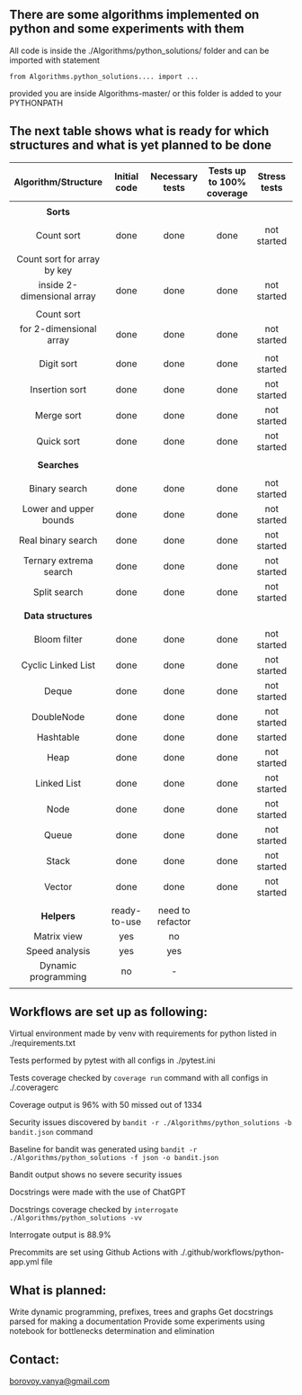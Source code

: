 ## There are some algorithms implemented on python and some experiments with them

All code is inside the ./Algorithms/python_solutions/ folder and can be imported with statement
```
from Algorithms.python_solutions.... import ...
```
provided you are inside Algorithms-master/ or this folder is added to your PYTHONPATH

## The next table shows what is ready for which structures and what is yet planned to be done

| Algorithm/Structure | Initial code | Necessary tests | Tests up to 100% coverage | Stress tests | Docstring | Documentation | Experiments |
| :-----------------: | :----------: | :---: | :-------------: | :----------: | :-------: | :-----------: | :---------: |
| | | | | | | | |
| **Sorts**  | | | | | | | |
| | | | | | | | | 
| Count sort | done | done | done | not started | done | not started | not started |
| | | | | | | | |
| Count sort for array by key |
| inside 2-dimensional array | done | done | done | not started | done | not started | not started |
| | | | | | | | |
| Count sort |
| for 2-dimensional array | done | done | done | not started | done | not started | not started |
| | | | | | | | | 
| Digit sort | done | done | done | not started | done | not started | not started |
| Insertion sort | done | done | done | not started | done | not started | not started |
| Merge sort | done | done | done | not started | done | not started | not started |
| Quick sort | done | done | done | not started | done | not started | not started |
| | | | | | | | |
| **Searches** | | | | | | | |
| | | | | | | | |
| Binary search | done | done | done | not started | done | not started | not started |
| Lower and upper bounds | done | done | done | not started | done | not started | not started |
| Real binary search | done | done | done | not started | almost done | not started | not started |
| Ternary extrema search | done | done | done | not started | done | not started | not started |
| Split search | done | done | done | not started | done | not started | not started |
| | | | | | | | |
| **Data structures** | | | | | | | |
| | | | | | | | |
| Bloom filter | done | done | done | not started | done | not started | not started |
| Cyclic Linked List | done | done | done | not started | done | not started | not started |
| Deque | done | done | done | not started | done | not started | not started |
| DoubleNode | done | done | done | not started | done | not started | not started |
| Hashtable | done | done | done | started | done | not started | not started |
| Heap | done | done | done | not started | done | not started | not started |
| Linked List | done | done | done | not started | done | not started | not started |
| Node | done | done | done | not started | done | not started | not started |
| Queue | done | done | done | not started | done | not started | not started |
| Stack | done | done | done | not started | done | not started | not started |
| Vector | done | done | done | not started | done | not started | not started |
| | | | | | | | |
| **Helpers** | ready-to-use | need to refactor | | | | | |
| Matrix view | yes | no |
| Speed analysis | yes | yes |
| Dynamic programming | no | - |
| | | | | | | | |
## Workflows are set up as following:
Virtual environment made by venv with requirements for python listed in ./requirements.txt

Tests performed by pytest with all configs in ./pytest.ini

Tests coverage checked by 
```coverage run``` 
command with all configs in ./.coveragerc

Coverage output is 96% with 50 missed out of 1334

Security issues discovered by 
```bandit -r ./Algorithms/python_solutions -b bandit.json```
command

Baseline for bandit was generated using 
```bandit -r ./Algorithms/python_solutions -f json -o bandit.json```

Bandit output shows no severe security issues
 
Docstrings were made with the use of ChatGPT

Docstrings coverage checked by 
```interrogate ./Algorithms/python_solutions -vv```

Interrogate output is 88.9%
 
Precommits are set using Github Actions with ./.github/workflows/python-app.yml file

## What is planned:
Write dynamic programming, prefixes, trees and graphs
Get docstrings parsed for making a documentation
Provide some experiments using notebook for bottlenecks determination and elimination

## Contact: 
borovoy.vanya@gmail.com
